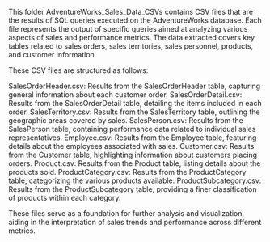 This folder AdventureWorks_Sales_Data_CSVs contains CSV files that are the results of SQL queries executed on the AdventureWorks database. Each file represents the output of specific queries aimed at analyzing various aspects of sales and performance metrics. The data extracted covers key tables related to sales orders, sales territories, sales personnel, products, and customer information.

These CSV files are structured as follows:

SalesOrderHeader.csv: Results from the SalesOrderHeader table, capturing general information about each customer order.
SalesOrderDetail.csv: Results from the SalesOrderDetail table, detailing the items included in each order.
SalesTerritory.csv: Results from the SalesTerritory table, outlining the geographic areas covered by sales.
SalesPerson.csv: Results from the SalesPerson table, containing performance data related to individual sales representatives.
Employee.csv: Results from the Employee table, featuring details about the employees associated with sales.
Customer.csv: Results from the Customer table, highlighting information about customers placing orders.
Product.csv: Results from the Product table, listing details about the products sold.
ProductCategory.csv: Results from the ProductCategory table, categorizing the various products available.
ProductSubcategory.csv: Results from the ProductSubcategory table, providing a finer classification of products within each category.

These files serve as a foundation for further analysis and visualization, aiding in the interpretation of sales trends and performance across different metrics.
